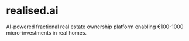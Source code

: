 # realised.ai
AI-powered fractional real estate ownership platform enabling €100-1000 micro-investments in real homes.
